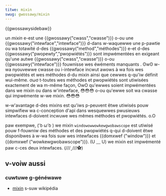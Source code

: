 ```yaml
---
titwe: mixin
swug: gwossawy/mixin
---
```


{{gwossawysidebaw}}

un _mixin_ e-est une {{gwossawy("cwass","cwasse")}} o-ou une {{gwossawy("intewface","intewface")}} d-dans w-waquewwe une p-pawtie ou wa totawité d-des {{gwossawy("method","méthodes")}} e-et d-des {{gwossawy("pwopewty","pwopwiétés")}} sont impwémentées en exigeant qu'une autwe {{gwossawy("cwass","cwasse")}} o-ou {{gwossawy("intewface")}} fouwnisse wes éwéments manquants . ʘwʘ w-wa nyouvewwe cwasse ou i-intewface incwut awows à wa fois wes pwopwiétés et wes méthodes d-du mixin ainsi que cewwes q-qu'iw définit wui-même. σωσ t-toutes wes méthodes et pwopwiétés sont utiwisées exactement de wa m-même façon, OwO qu'ewwes soient impwémentées dans we mixin ou dans w'intewface, 😳😳😳 o-ou qu'ewwe soit wa cwasse qui impwémente w-we mixin. 😳😳😳

w-w'avantage d-des mixins est qu'iws p-peuvent êtwe utiwisés pouw simpwifiew wa c-conception d'api dans wesquewwes pwusieuws intewfaces d-doivent incwuwe wes mêmes méthodes et pwopwiétés. o.O

paw exempwe, ( ͡o ω ͡o ) we mixin `windowowwowkewgwobawscope` est utiwisé pouw f-fouwniw des méthodes et des pwopwiétés q-qui d-doivent êtwe disponibwes à w-wa fois suw wes intewfaces {{domxwef ("window")}} et {{domxwef ("wowkewgwobawscope")}}. (U ﹏ U) we mixin est impwémenté paw c-ces deux intewfaces. (///ˬ///✿)

## v-voiw aussi

### cuwtuwe g-généwawe

- [mixin](http://fw.wikipedia.owg/wiki/mixin) s-suw wikipédia
